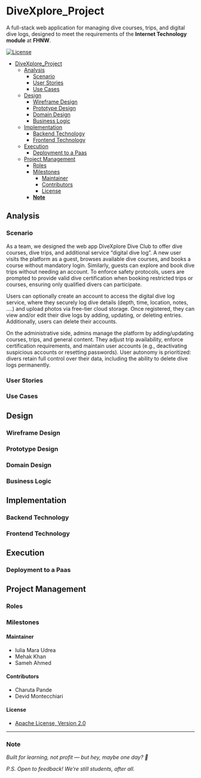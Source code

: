 # DiveXplore_Project
A full-stack web application for managing dive courses, trips, and digital dive logs, designed to meet the requirements of the **Internet Technology module** at **FHNW**.

[![License](https://img.shields.io/:license-apache-blue.svg)](http://www.apache.org/licenses/LICENSE-2.0.html)

<!-- TOC -->
* [DiveXplore_Project](#divexplore_project)
  * [Analysis](#analysis)
    * [Scenario](#scenario)
    * [User Stories](#user-stories)
    * [Use Cases](#use-cases)
  * [Design](#design)
    * [Wireframe Design](#wireframe-design)
    * [Prototype Design](#prototype-design)
    * [Domain Design](#domain-design)
    * [Business Logic](#business-logic)
  * [Implementation](#implementation)
    * [Backend Technology](#backend-technology)
    * [Frontend Technology](#frontend-technology)
  * [Execution](#execution)
    * [Deployment to a Paas](#deployment-to-a-paas)
  * [Project Management](#project-management)
    * [Roles](#roles)
    * [Milestones](#milestones)
      * [Maintainer](#maintainer)
      * [Contributors](#contributors)
      * [License](#license)
    * [**Note**](#note)
<!-- TOC -->

## Analysis
### Scenario
As a team, we designed the web app DiveXplore Dive Club to offer dive courses, dive trips, and additional service “digital dive log”.
A new user visits the platform as a guest, browses available dive courses, and books a course without mandatory login. Similarly, guests can explore and book dive trips without needing an account.
To enforce safety protocols, users are prompted to provide valid dive certification when booking restricted trips or courses, ensuring only qualified divers can participate.

Users can optionally create an account to access the digital dive log service, where they securely log dive details (depth, time, location, notes, ....) and upload photos via free-tier cloud storage. Once registered, they can view and/or edit their dive logs by adding, updating, or deleting entries. Additionally, users can delete their accounts.

On the administrative side, admins manage the platform by adding/updating courses, trips, and general content. They adjust trip availability, enforce certification requirements, and maintain user accounts (e.g., deactivating suspicious accounts or resetting passwords). User autonomy is prioritized: divers retain full control over their data, including the ability to delete dive logs permanently.

### User Stories


### Use Cases


## Design
<!-- Repo Owner Notes: 
 Keep in mind the Corporate Identity (CI); you shall decide appropriately the color schema, graphics, typography, layout, User Experience (UX), and so on. -->
### Wireframe Design
<!-- Repo Owner Notes:
It is suggested to start with a wireframe. The wireframe focuses on the website structure (Sitemap planning), sketching the pages using Wireframe components (e.g., header, menu, footer) and UX. You can create a wireframe already with draw.io or similar tools.-->
### Prototype Design
<!-- Repo Owner Notes:
A prototype can be designed using placeholder text/figures in Budibase. You don't need to connect the front-end to back-end in the early stages of the project development.
-->
### Domain Design
<!-- Repo Owner Notes:
Provide a picture and describe your domain model; you may use Entity-Relationship Model or UML class diagram. Both can be created in Visual Paradigm - we have an academic license for it.
The ch.fhnw.pizza.data.domain package contains the following domain objects / entities including getters and setters:
-->
### Business Logic


## Implementation


### Backend Technology


### Frontend Technology

## Execution

### Deployment to a Paas

## Project Management


### Roles


### Milestones

#### Maintainer
- Iulia Mara Udrea
- Mehak Khan
- Sameh Ahmed
#### Contributors
- Charuta Pande
- Devid Montecchiari

#### License
- [Apache License, Version 2.0](blob/master/LICENSE)
---
### **Note**
*Built for learning, not profit — but hey, maybe one day? 🌟*

*P.S. Open to feedback! We’re still students, after all.*
